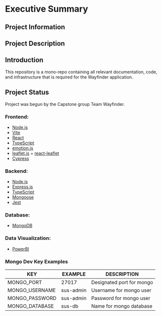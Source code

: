 
# Executive Summary
## Project Information

## Project Description




## Introduction
This repository is a mono-repo containing all relevant documentation, code, and infrastructure that is required for the Wayfinder application.

## Project Status
Project was begun by the Capstone group Team Wayfinder.

### Frontend:
* [Node.js](https://nodejs.org/en)
* [Vite](https://vitejs.dev/)
* [React](https://react.dev/)
* [TypeScript](https://devdocs.io/typescript/) 
* [emotion.js](https://emotion.sh/docs/introduction)
* [leaflet.js](https://leafletjs.com/) + [react-leaflet](https://react-leaflet.js.org/)
* [Cypress](https://www.cypress.io/)

### Backend: 
* [Node.js](https://nodejs.org/en)
* [Express.js](https://expressjs.com/)
* [TypeScript](https://devdocs.io/typescript/)
* [Mongoose](https://mongoosejs.com/docs/)
* [Jest](https://jestjs.io/)

### Database:
* [MongoDB](https://www.mongodb.com/docs/) 

### Data Visualization:
* [PowerBI](https://learn.microsoft.com/en-us/power-bi/)


### Mongo Dev Key Examples

| KEY | EXAMPLE | DESCRIPTION |
| --- | ------- | ----------- |
| MONGO_PORT | 27017 | Designated port for mongo |
| MONGO_USERNAME | sus-admin | Username for mongo user |
| MONGO_PASSWORD | sus-admin | Password for mongo user |
| MONGO_DATABASE | sus-db | Name for mongo database |
